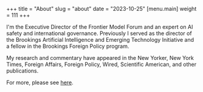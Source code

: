 +++
title = "About"
slug = "about"
date = "2023-10-25"
 [menu.main] 
 weight = 111
+++

I'm the Executive Director of the Frontier Model Forum and an expert on AI safety and international governance. Previously I served as the director of the Brookings Artificial Intelligence and Emerging Technology Initiative and a fellow in the Brookings Foreign Policy program. 

My research and commentary have appeared in the New Yorker, New York Times, Foreign Affairs, Foreign Policy, Wired, Scientific American, and other publications. 

For more, please see [here](https://www.frontiermodelforum.org/leadership/).
